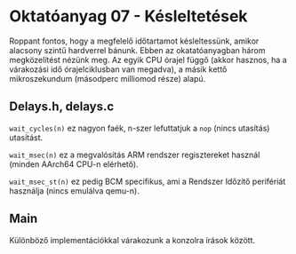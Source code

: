 Oktatóanyag 07 - Késleltetések
==============================

Roppant fontos, hogy a megfelelő időtartamot késleltessünk, amikor alacsony szintű hardverrel bánunk.
Ebben az okatatóanyagban három megközelítést nézünk meg. Az egyik CPU órajel függő (akkor hasznos, ha
a várakozási idő órajelciklusban van megadva), a másik kettő mikroszekundum (másodperc milliomod része) alapú.

Delays.h, delays.c
------------------

`wait_cycles(n)` ez nagyon faék, n-szer lefuttatjuk a `nop` (nincs utasítás) utasítást.

`wait_msec(n)` ez a megvalósítás ARM rendszer regisztereket használ (minden AArch64 CPU-n elérhető).

`wait_msec_st(n)` ez pedig BCM specifikus, ami a Rendszer Időzítő perifériát használja (nincs emulálva qemu-n).

Main
----

Különböző implementációkkal várakozunk a konzolra írások között.
